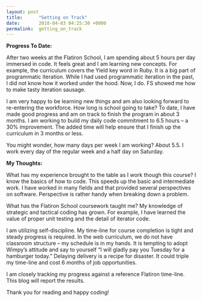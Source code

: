 ```yaml
---
layout: post
title:      "Getting on Track"
date:       2018-04-03 04:25:30 +0000
permalink:  getting_on_track
---
```



**Progress To Date:**

After two weeks at the Flatiron School, I am spending about 5 hours per day immersed in code.  It feels great and I am learning new concepts.  For example, the curriculum covers the Yield key word in Ruby.  It is a big part of programmatic iteration.  While I had used programmatic iteration in the past, I did not know how it worked under the hood.  Now, I do.  FS showed me how to make tasty iteration sausage.

I am very happy to be learning new things and am also looking forward to re-entering the workforce.  How long is school going to take?  To date, I have made good progress and am on track to finish the program in about 3 months.  I am working to build my daily code commitment to 6.5 hours – a 30% improvement.  The added time will help ensure that I finish up the curriculum in 3 months or less.

You might wonder, how many days per week I am working?  About 5.5.  I work every day of the regular week and a half day on Saturday.  

**My Thoughts:**

What has my experience brought to the table as I work though this course?  I know the basics of how to code.  This speeds up the basic and intermediate work.  I have worked in many fields and that provided several perspectives on software.  Perspective is rather handy when breaking down a problem.

What has the Flatiron School coursework taught me?  My knowledge of strategic and tactical coding has grown.  For example, I have learned the value of proper unit testing and the detail of iterator code.  

I am utilizing self-discipline.  My time-line for course completion is tight and steady progress is required.  In the web curriculum, we do not have classroom structure – my schedule is in my hands.  It is tempting to adopt Wimpy’s attitude and say to yourself “I will gladly pay you Tuesday for a hamburger today.”  Delaying delivery is a recipe for disaster.  It could triple my time-line and cost 6 months of job opportunities.  

I am closely tracking my progress against a reference Flatiron time-line.  This blog will report the results.

Thank you for reading and happy coding!
